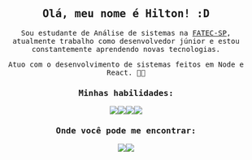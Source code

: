 <h2 align="center"><samp>Olá, meu nome é Hilton! :D</samp></h2>

<p align="center"><samp>Sou estudante de Análise de sistemas na <a href="http://www.fatecsp.br/">FATEC-SP</a>,  atualmente trabalho como desenvolvedor júnior e estou constantemente aprendendo novas tecnologias. </samp></p>
<p align="center"><samp>Atuo com o desenvolvimento de sistemas feitos em Node e React. 👨‍💻</samp></p>

<h3 align="center"><samp>Minhas habilidades:</samp></h3>

<div style="width: 100%; display: flex; justify-content: center;" align="center">


  <img src="https://img.shields.io/badge/-Nodejs-grey?style=flat-square&logo=Node.js&logoColor=white&labelColor=green" />
  <img src="https://img.shields.io/badge/-Typescript-grey?style=flat-square&logo=Typescript&logoColor=black&labelColor=blue" />

  <img src="https://img.shields.io/badge/-React-grey?style=flat-square&logo=React&logoColor=black&labelColor=61DAFB" />
  <img src="https://img.shields.io/badge/Java-grey?style=flat-square&logo=Eclipse%20IDE&logoColor=black&labelColor=white" />
</div>

<h3 align="center"><samp>Onde você pode me encontrar:</samp></h3>

<div style="width: 100%; display: flex; justify-content:center;" align="center">
  <a href="mailto:hilton.m.cardoso@gmail.com" target="_blank">
    <img src="https://img.shields.io/badge/Gmail-D14836?style=for-the-badge&logo=gmail&logoColor=white&link=mailto:hilton.m.cardoso@gmail.com" />
  </a>
  <a href="https://www.linkedin.com/in/hiltonc/" target="_blank">
    <img src="https://img.shields.io/badge/-LinkedIn-blue?style=for-the-badge&logo=Linkedin&logoColor=white&link=https://www.linkedin.com/in/hiltonc/" />
  </a>
</div>
